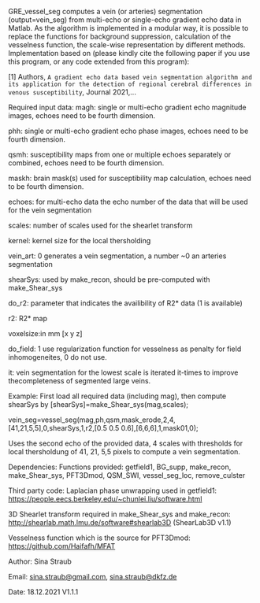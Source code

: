 GRE_vessel_seg computes a vein (or arteries) segmentation (output=vein_seg) from multi-echo or single-echo
gradient echo data in Matlab. As the algorithm is implemented in a modular way, it
is possible to replace the functions for background suppression, calculation of the 
vesselness function, the scale-wise representation by different methods. 
Implementation based on (please kindly cite the following paper if you use 
this program, or any code extended from this program):

[1] Authors, ``A gradient echo data based vein segmentation algorithm and
its application for the detection of regional cerebral differences in
venous susceptibility``, Journal 2021,...

Required input data:
magh: single or multi-echo gradient echo magnitude images, echoes need to be fourth dimension.

phh: single or multi-echo gradient echo phase images, echoes need to be fourth dimension.

qsmh: susceptibility maps from one or multiple echoes separately or combined, echoes need to be fourth dimension.

maskh: brain mask(s) used for susceptibility map calculation, echoes need to be fourth dimension.

echoes: for multi-echo data the echo number of the data that will be used for the vein segmentation

scales: number of scales used for the shearlet transform

kernel: kernel size for the local thersholding

vein_art: 0 generates a vein segmentation, a number ~0 an arteries segmentation

shearSys: used by make_recon, should be pre-computed with make_Shear_sys

do_r2: parameter that indicates the availibility of R2* data (1 is available)

r2: R2* map

voxelsize:in mm [x y z]

do_field: 1 use regularization function for vesselness as penalty for field inhomogeneites, 0 do not use.

it: vein segmentation for the lowest scale is iterated it-times to improve thecompleteness of segmented large veins.

Example:
First load all required data (including mag), then compute shearSys by [shearSys]=make_Shear_sys(mag,scales);

vein_seg=vessel_seg(mag,ph,qsm,mask_erode,2,4,[41,21,5,5],0,shearSys,1,r2,[0.5 0.5 0.6],[6,6,6],1,mask01,0);

Uses the second echo of the provided data, 4 scales with thresholds for local thersholdung of 41, 21, 5,5 pixels to compute a vein segmentation.

Dependencies:
Functions provided: getfield1, BG_supp, make_recon, make_Shear_sys, PFT3Dmod, QSM_SWI, vessel_seg_loc, remove_culster

Third party code:
Laplacian phase unwrapping used in getfield1: https://people.eecs.berkeley.edu/~chunlei.liu/software.html

3D Shearlet transform required in make_Shear_sys and make_recon: http://shearlab.math.lmu.de/software#shearlab3D (ShearLab3D v1.1)

Vesselness function which is the source for PFT3Dmod: https://github.com/Haifafh/MFAT
 
Author: Sina Straub

Email: sina.straub@gmail.com, sina.straub@dkfz.de

Date: 18.12.2021 V1.1.1
